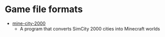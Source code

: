 Game file formats
=================

* [mine-city-2000](https://github.com/jgosar/mine-city-2000)
    *  A program that converts SimCity 2000 cities into Minecraft worlds 